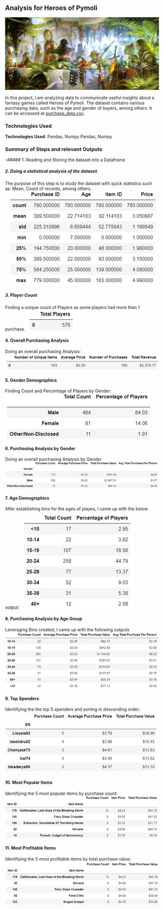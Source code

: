 ## Analysis for Heroes of Pymoli

![Fantasy](Images/Fantasy.jpg)

In this project, I am analyzing data to communicate useful insights about a fantasy games called Heroes of Pymoli. The dataset contains various purchasing data, such as the age and gender of buyers, among others. It can be accessed at [purchase_data.csv](Resources/purchase_data.csv). 

### Technologies Used
**Technologies Used**: Pandas, Numpy
Pandas, Numpy

### Summary of Steps and relevant Outputs

  -##### 1. Reading and Storing the dataset into a Dataframe

  ##### 2. Doing a statistical analysis of the dataset.
  The purpose of this step is to study the dataset with quick statistics such as: Mean, Count of records, among others.
  ![Statistics](Images/Statistics.JPG)

  ##### 3. Player Count
Finding a unique count of Players as some players had more than 1 purchase.
![Player_Count](Images/Player_Count.JPG)

#### 4. Overall Purchasing Analysis
Doing an overall purchasing Analysis:
![Purchasing_Analysis](Images/Purchasing_Analysis.JPG)

#### 5. Gender Demographics
Finding Count and Percentage of Players by Gender: 
![Gender_Demo](Images/Gender_Demo.JPG)

#### 6. Purchasing Analysis by Gender
Doing an overall purchasing Analysis by Gender
![Purchasing_Analysis_Gender](Images/Purchasing_Analysis_Gender.JPG)

#### 7. Age Demographics
After establishing bins for the ages of playes, I came up with the below output:
![Age_Demo](Images/Age_Demographics.JPG)

#### 8. Purchasing Analysis by Age Group
Leveraging Bins created, I came up with the following outputs
![Purchasing_Analysis_Age](Images/Purchasing_Analysis_Age.JPG)

#### 9. Top Spenders
Identifying the the top 5 spenders and sorting in descending order:
![Top_Spenders](Images/Top_Spenders.JPG)

#### 10. Most Popular Items
Identifying the 5 most popular items by purchase count:
![Popular_Items](Images/Popular_Items.JPG)

#### 11. Most Profitable Items
Identifying the 5 most profitable items by total purchase value:
![Profitable_Items](Images/Profitable_Items.JPG)

